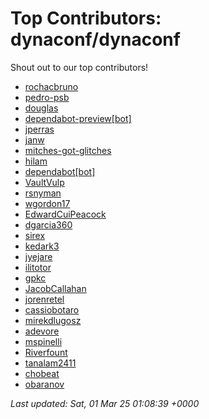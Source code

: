 # Top Contributors: dynaconf/dynaconf
Shout out to our top contributors!

- [rochacbruno](https://github.com/rochacbruno)
- [pedro-psb](https://github.com/pedro-psb)
- [douglas](https://github.com/douglas)
- [dependabot-preview[bot]](https://github.com/apps/dependabot-preview)
- [jperras](https://github.com/jperras)
- [janw](https://github.com/janw)
- [mitches-got-glitches](https://github.com/mitches-got-glitches)
- [hilam](https://github.com/hilam)
- [dependabot[bot]](https://github.com/apps/dependabot)
- [VaultVulp](https://github.com/VaultVulp)
- [rsnyman](https://github.com/rsnyman)
- [wgordon17](https://github.com/wgordon17)
- [EdwardCuiPeacock](https://github.com/EdwardCuiPeacock)
- [dgarcia360](https://github.com/dgarcia360)
- [sirex](https://github.com/sirex)
- [kedark3](https://github.com/kedark3)
- [jyejare](https://github.com/jyejare)
- [ilitotor](https://github.com/ilitotor)
- [gpkc](https://github.com/gpkc)
- [JacobCallahan](https://github.com/JacobCallahan)
- [jorenretel](https://github.com/jorenretel)
- [cassiobotaro](https://github.com/cassiobotaro)
- [mirekdlugosz](https://github.com/mirekdlugosz)
- [adevore](https://github.com/adevore)
- [mspinelli](https://github.com/mspinelli)
- [Riverfount](https://github.com/Riverfount)
- [tanalam2411](https://github.com/tanalam2411)
- [chobeat](https://github.com/chobeat)
- [obaranov](https://github.com/obaranov)


_Last updated: Sat, 01 Mar 25 01:08:39 +0000_
